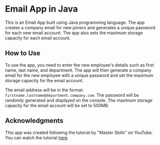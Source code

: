# Email App in Java

This is an Email App built using Java programming language. The app creates a company email for new joiners and generates a unique password for each new email account. The app also sets the maximum storage capacity for each email account.


## How to Use

To use the app, you need to enter the new employee's details such as first name, last name, and department. The app will then generate a company email for the new employee with a unique password and set the maximum storage capacity for the email account.

The email address will be in the format: `firstname.lastname@department.company.com`. The password will be randomly generated and displayed on the console. The maximum storage capacity for the email account will be set to 500MB.

## Acknowledgments

This app was created following the tutorial by "Master Skills" on YouTube. You can watch the tutorial [here](https://youtu.be/U3Ibvu0htNs).
